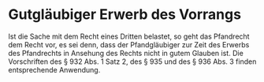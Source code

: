 # Gutgläubiger Erwerb des Vorrangs

Ist die Sache mit dem Recht eines Dritten belastet, so geht das Pfandrecht dem Recht vor, es sei denn, dass der Pfandgläubiger zur Zeit des Erwerbs des Pfandrechts in Ansehung des Rechts nicht in gutem Glauben ist. Die Vorschriften des § 932 Abs. 1 Satz 2, des § 935 und des § 936 Abs. 3 finden entsprechende Anwendung. 

